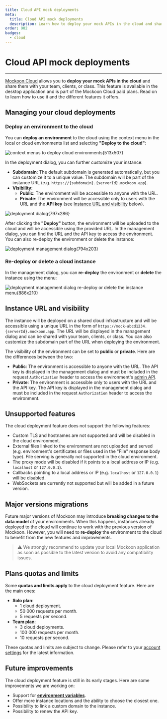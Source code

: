 ```yaml
---
title: Cloud API mock deployments
meta:
  title: Cloud API mock deployments
  description: Learn how to deploy your mock APIs in the cloud and share them with your team, clients, or class, using Mockoon Cloud
order: 902
badges:
  - cloud
---
```


# Cloud API mock deployments

---

[Mockoon Cloud](/cloud/) allows you to **deploy your mock APIs in the cloud** and share them with your team, clients, or class. This feature is available in the desktop application and is part of the Mockoon Cloud paid plans. Read on to learn how to use it and the different features it offers.

## Managing your cloud deployments

### Deploy an environment to the cloud

You can **deploy an environment** to the cloud using the context menu in the local or cloud environments list and selecting **"Deploy to the cloud"**:

![context menus to deploy cloud environments{513x507}](docs-img:deploy-environment-menu.png)

In the deployment dialog, you can further customize your instance:

- **Subdomain**: The default subdomain is generated automatically, but you can customize it to a unique value. The subdomain will be part of the instance URL (e.g. `https://{subdomain}.{serverId}.mockoon.app`).
- **Visibility**:
  - **Public**: The environment will be accessible to anyone with the URL.
  - **Private**: The environment will be accessible only to users with the URL and the **API key** (see [Instance URL and visibility](#instance-url-and-visibility) below).

![deployment dialog{797x286}](docs-img:deploy-environment-dialog.png)

After clicking the **"Deploy"** button, the environment will be uploaded to the cloud and will be accessible using the provided URL. In the management dialog, you can find the URL and the API key to access the environment. You can also re-deploy the environment or delete the instance:

![deployment management dialog{794x203}](docs-img:deploy-environment-management-dialog.png)

### Re-deploy or delete a cloud instance

In the management dialog, you can **re-deploy** the environment or **delete** the instance using the menu:

![deployment management dialog re-deploy or delete the instance menu{886x210}](docs-img:deploy-environment-management-menu.png)

## Instance URL and visibility

The instance will be deployed on a shared cloud infrastructure and will be accessible using a unique URL in the form of `https://mock-abcd1234.{serverId}.mockoon.app`. The URL will be displayed in the management dialog and can be shared with your team, clients, or class. You can also customize the subdomain part of the URL when deploying the environment.

The visibility of the environment can be set to **public** or **private**. Here are the differences between the two:

- **Public**: The environment is accessible to anyone with the URL. The API key is displayed in the management dialog and must be included in the request `Authorization` header to access the environment's [admin API](docs:admin-api/overview).
- **Private**: The environment is accessible only to users with the URL and the API key. The API key is displayed in the management dialog and must be included in the request `Authorization` header to access the environment.

## Unsupported features

The cloud deployment feature does not support the following features:

- Custom TLS and hostnames are not supported and will be disabled in the cloud environment.
- External files linked to the environment are not uploaded and served (e.g. environment's certificates or files used in the "File" response body type). File serving is generally not supported in the cloud environment.
- The proxy mode will be disabled if it points to a local address or IP (e.g. `localhost` or `127.0.0.1`).
- Callbacks pointing to a local address or IP (e.g. `localhost` or `127.0.0.1`) will be disabled.
- WebSockets are currently not supported but will be added in a future version.

## Major versions migrations

Future major versions of Mockoon may introduce **breaking changes to the data model** of your environments. When this happens, instances already deployed to the cloud will continue to work with the previous version of Mockoon. However, you will need to **re-deploy** the environment to the cloud to benefit from the new features and improvements.

> ⚠️ We strongly recommend to update your local Mockoon application as soon as possible to the latest version to avoid any compatibility issues.

## Plans quotas and limits

Some **quotas and limits apply** to the cloud deployment feature. Here are the main ones:

- **Solo plan**:
  - 1 cloud deployment.
  - 50&nbsp;000 requests per month.
  - 5 requests per second.
- **Team plan**:
  - 3 cloud deployments.
  - 100&nbsp;000 requests per month.
  - 10 requests per second.

These quotas and limits are subject to change. Please refer to your [account settings](/account/subscription/) for the latest information.

## Future improvements

The cloud deployment feature is still in its early stages. Here are some improvements we are working on:

- Support for [**environment variables**](docs:admin-api/environment-variables).
- Offer more instance locations and the ability to choose the closest one.
- Possibility to link a custom domain to the instance.
- Possibility to renew the API key.
